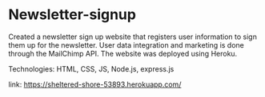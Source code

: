 # Newsletter-signup
Created a newsletter sign up website that registers user information to sign them up for the newsletter. User data integration and marketing is done through the MailChimp API. 
The website was deployed using Heroku.

Technologies: HTML, CSS, JS, Node.js, express.js

link: https://sheltered-shore-53893.herokuapp.com/
